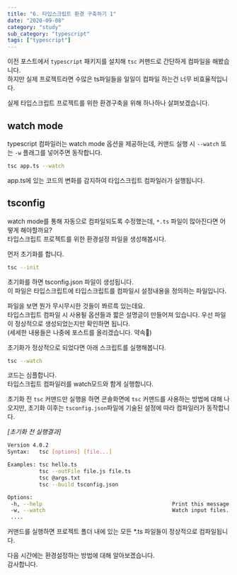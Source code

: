 ```yaml
---
title: "6. 타입스크립트 환경 구축하기 1"
date: "2020-09-08"
category: "study"
sub_category: "typescript"
tags: ["typescript"]
---
```


이전 포스트에서 `typescript` 패키지를 설치해 `tsc` 커맨드로 간단하게 컴파일을 해봤습니다.  
하지만 실제 프로젝트라면 수많은 ts파일들을 일일이 컴파일 하는건 너무 비효율적입니다.

실제 타입스크립트 프로젝트를 위한 환경구축을 위해 하나하나 살펴보겠습니다.

## watch mode
typescript 컴파일러는 watch mode 옵션을 제공하는데, 커맨드 실행 시 `--watch` 또는 `-w` 플래그를 넣어주면 동작합니다.

```bash
tsc app.ts --watch
```

app.ts에 있는 코드의 변화를 감지하여 타입스크립트 컴파일러가 실행됩니다.

## tsconfig

watch mode를 통해 자동으로 컴파일되도록 수정했는데, `*.ts` 파일이 많아진다면 어떻게 해야할까요?  
타입스크립트 프로젝트를 위한 환경설정 파일을 생성해봅시다.

먼저 초기화를 합니다.
```bash
tsc --init
```

초기화를 하면 tsconfig.json 파일이 생성됩니다.  
이 파일은 타입스크립트에 타입스크립트를 컴파일시 설정내용을 정의하는 파일입니다.

파일을 보면 뭔가 무시무시한 것들이 쫘르륵 있는데요.  
타입스크립트 컴파일 시 사용될 옵션들과 짧은 설명글이 만들어져 있습니다. 우선 파일이 정상적으로 생성되었는지만 확인하면 됩니다.  
(세세한 내용들은 나중에 포스트를 올리겠습니다. 약속🤞)

초기화가 정상적으로 되었다면 아래 스크립트를 실행해봅니다.
```bash
tsc --watch
```
코드는 심플합니다.  
타입스크립트 컴파일러를 watch모드와 함게 실행합니다.

초기화 전 `tsc` 커맨드만 실행을 하면 콘솔화면에 `tsc` 커맨드를 사용하는 방법에 대해 나오지만,
초기화 이후는 `tsconfig.json`파일에 기술된 설정에 따라 컴파일러가 동작합니다.  

*[초기화 전 실행결과]*
```bash
Version 4.0.2
Syntax:   tsc [options] [file...]

Examples: tsc hello.ts
          tsc --outFile file.js file.ts
          tsc @args.txt
          tsc --build tsconfig.json

Options:
 -h, --help                                         Print this message.
 -w, --watch                                        Watch input files.
 ....
```

커맨드를 실행하면 프로젝트 폴더 내에 있는 모든 *.ts 파일들이 정상적으로 컴파일됩니다.


다음 시간에는 환경설정하는 방법에 대해 알아보겠습니다.  
감사합니다.